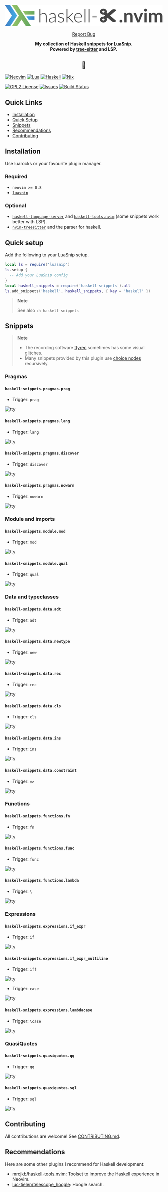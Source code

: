 <!-- markdownlint-disable -->
<br />
<div align="center">
  <a href="https://github.com/mrcjkb/haskell-snippets.nvim">
    <img src="./logo.svg" alt="haskell-snippets.nvim">
  </a>
  <p align="center">
    <a href="https://github.com/mrcjkb/haskell-snippets.nvim/issues">Report Bug</a>
  </p>
  <p>
    <strong>
      My collection of Haskell snippets for <a href="https://github.com/L3MON4D3/LuaSnip">LuaSnip</a>.
      <br />
      Powered by <a href="https://github.com/nvim-treesitter/nvim-treesitter">tree-sitter</a> and LSP.
    </strong>
  </p>
  <h2>🦥</h>
</div>
<!-- markdownlint-restore -->

[![Neovim][neovim-shield]][neovim-url]
[![Lua][lua-shield]][lua-url]
[![Haskell][haskell-shield]][haskell-url]
[![Nix][nix-shield]][nix-url]

[![GPL2 License][license-shield]][license-url]
[![Issues][issues-shield]][issues-url]
[![Build Status][ci-shield]][ci-url]

## Quick Links

- [Installation](#installation)
- [Quick Setup](#quick-setup)
- [Snippets](#snippets)
- [Recommendations](#recommendations)
- [Contributing](./CONTRIBUTING.md)

## Installation

Use luarocks or your favourite plugin manager.

### Required

- `neovim >= 0.8`
- [`luasnip`](https://github.com/L3MON4D3/LuaSnip)

### Optional

- [`haskell-language-server`](https://haskell-language-server.readthedocs.io/en/latest/installation.html)
  and [`haskell-tools.nvim`](https://github.com/mrcjkb/haskell-tools.nvim)
  (some snippets work better with LSP).
- [`nvim-treesitter`](https://github.com/nvim-treesitter/nvim-treesitter)
  and the parser for haskell.

## Quick setup

Add the following to your LuaSnip setup.

```lua
local ls = require('luasnip')
ls.setup {
  -- Add your LuaSnip config
}
local haskell_snippets = require('haskell-snippets').all
ls.add_snippets('haskell', haskell_snippets, { key = 'haskell' })
```

> **Note**
>
> See also `:h haskell-snippets`

## Snippets

> **Note**
>
> - The recording software [ttyrec](https://github.com/mjording/ttyrec)
>   sometimes has some visual glitches.
> - Many snippets provided by this plugin use [choice nodes](https://github.com/L3MON4D3/LuaSnip/blob/master/DOC.md#choicenode)
>   recursively.

### Pragmas

#### `haskell-snippets.pragmas.prag`

- Trigger: `prag`

![tty](https://github.com/mrcjkb/haskell-snippets.nvim/assets/12857160/ced58a75-ce1a-4a74-8d1f-8d715d68d81a)

#### `haskell-snippets.pragmas.lang`

- Trigger: `lang`

![tty](https://github.com/mrcjkb/haskell-snippets.nvim/assets/12857160/31a6f298-c2c3-4526-a1bf-430a91ee9911)

#### `haskell-snippets.pragmas.discover`

- Trigger: `discover`

![tty](https://github.com/mrcjkb/haskell-snippets.nvim/assets/12857160/0a5cabc3-1e58-48ff-9ac0-4abea61484ee)

#### `haskell-snippets.pragmas.nowarn`

- Trigger: `nowarn`

![tty](https://github.com/mrcjkb/haskell-snippets.nvim/assets/12857160/3ded002b-9f8f-4a9e-9d9d-587a9187af62)

### Module and imports

#### `haskell-snippets.module.mod`

- Trigger: `mod`

![tty](https://github.com/mrcjkb/haskell-snippets.nvim/assets/12857160/173bae48-39ba-4cc8-a5aa-24a41fb34bef)

#### `haskell-snippets.module.qual`

- Trigger: `qual`

![tty](https://github.com/mrcjkb/haskell-snippets.nvim/assets/12857160/c62eac49-e06c-4ed9-9a9c-b987c1ad498c)

### Data and typeclasses

#### `haskell-snippets.data.adt`

- Trigger: `adt`

![tty](https://github.com/mrcjkb/haskell-snippets.nvim/assets/12857160/668115de-5a2c-4ed8-b962-badf39337d99)

#### `haskell-snippets.data.newtype`

- Trigger: `new`

![tty](https://github.com/mrcjkb/haskell-snippets.nvim/assets/12857160/69632453-eae2-49a4-8f21-d13276510aba)

#### `haskell-snippets.data.rec`

- Trigger: `rec`

![tty](https://github.com/mrcjkb/haskell-snippets.nvim/assets/12857160/dbe341b7-8af4-49c4-a41f-362341dd9248)

#### `haskell-snippets.data.cls`

- Trigger: `cls`

![tty](https://github.com/mrcjkb/haskell-snippets.nvim/assets/12857160/1b386334-cf42-4989-a876-45b7fb529a66)

#### `haskell-snippets.data.ins`

- Trigger: `ins`

![tty](https://github.com/mrcjkb/haskell-snippets.nvim/assets/12857160/60ab78d6-62f6-4b8a-97f3-6c211d4333dd)

#### `haskell-snippets.data.constraint`

- Trigger: `=>`

![tty](https://github.com/mrcjkb/haskell-snippets.nvim/assets/12857160/018d0044-ae47-416d-9989-43faf3d1e2e1)

### Functions

#### `haskell-snippets.functions.fn`

- Trigger: `fn`

![tty](https://github.com/mrcjkb/haskell-snippets.nvim/assets/12857160/d5d7f76a-0ba0-4696-825e-9908f32dbe84)

#### `haskell-snippets.functions.func`

- Trigger: `func`

![tty](https://github.com/mrcjkb/haskell-snippets.nvim/assets/12857160/b399c7a7-684f-4af6-8ed9-bbf3fbd0119a)

#### `haskell-snippets.functions.lambda`

- Trigger: `\`

![tty](https://github.com/mrcjkb/haskell-snippets.nvim/assets/12857160/113a9e36-01c3-4ff7-8686-3f8e9560b44a)

### Expressions

#### `haskell-snippets.expressions.if_expr`

- Trigger: `if`

![tty](https://github.com/mrcjkb/haskell-snippets.nvim/assets/12857160/a4f67a0b-3151-41e3-819d-7815d4253479)

#### `haskell-snippets.expressions.if_expr_multiline`

- Trigger: `iff`

![tty](https://github.com/mrcjkb/haskell-snippets.nvim/assets/12857160/e450802a-756f-4882-8125-05994e48457c)

- Trigger: `case`

![tty](https://github.com/mrcjkb/haskell-snippets.nvim/assets/12857160/8d0fbfeb-00c2-4644-b7a4-9d5993a852ea)

#### `haskell-snippets.expressions.lambdacase`

- Trigger: `\case`

![tty](https://github.com/mrcjkb/haskell-snippets.nvim/assets/12857160/629670c7-93a7-4c34-a431-9eee55092d6a)

### QuasiQuotes

#### `haskell-snippets.quasiquotes.qq`

- Trigger: `qq`

![tty](https://github.com/mrcjkb/haskell-snippets.nvim/assets/12857160/e34f590f-8032-4769-98f0-119d6e972bc3)

#### `haskell-snippets.quasiquotes.sql`

- Trigger: `sql`

![tty](https://github.com/mrcjkb/haskell-snippets.nvim/assets/12857160/92b3ba4e-84dd-44ca-b20d-483acd04df6d)

## Contributing

All contributions are welcome!
See [CONTRIBUTING.md](./CONTRIBUTING.md).

## Recommendations

Here are some other plugins I recommend for Haskell development:

- [mrcjkb/haskell-tools.nvim](https://github.com/mrcjkb/haskell-tools.nvim):
  Toolset to improve the Haskell experience in Neovim.
- [luc-tielen/telescope_hoogle](https://github.com/luc-tielen/telescope_hoogle):
  Hoogle search.

<!-- MARKDOWN LNIKS & IMAGES -->
[neovim-shield]: https://img.shields.io/badge/NeoVim-%2357A143.svg?&style=for-the-badge&logo=neovim&logoColor=white
[neovim-url]: https://neovim.io/
[lua-shield]: https://img.shields.io/badge/lua-%232C2D72.svg?style=for-the-badge&logo=lua&logoColor=white
[lua-url]: https://www.lua.org/
[nix-shield]: https://img.shields.io/badge/nix-0175C2?style=for-the-badge&logo=NixOS&logoColor=white
[nix-url]: https://nixos.org/
[haskell-shield]: https://img.shields.io/badge/Haskell-5e5086?style=for-the-badge&logo=haskell&logoColor=white
[haskell-url]: https://www.haskell.org/
[issues-shield]: https://img.shields.io/github/issues/mrcjkb/haskell-snippets.nvim.svg?style=for-the-badge
[issues-url]: https://github.com/mrcjkb/haskell-snippets.nvim/issues
[license-shield]: https://img.shields.io/github/license/mrcjkb/haskell-snippets.nvim.svg?style=for-the-badge
[license-url]: https://github.com/mrcjkb/haskell-snippets.nvim/blob/master/LICENSE
[ci-shield]: https://img.shields.io/github/actions/workflow/status/mrcjkb/haskell-snippets.nvim/nix-build.yml?style=for-the-badge
[ci-url]: https://github.com/mrcjkb/haskell-snippets.nvim/actions/workflows/nix-build.yml
